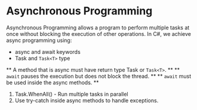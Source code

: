 # Asynchronous Programming
Asynchronous Programming allows a program to perform multiple tasks at once without blocking the execution of other operations.
In C#, we achieve async programming using:
- async and await keywords
- Task and `Task<T>` type

** A method that is async must have return type Task or `Task<T>`. **
** `await` pauses the execution but does not block the thread. **
** `await` must be used inside the async methods. **

1. Task.WhenAll() - Run multiple tasks in parallel
2. Use try-catch inside async methods to handle exceptions. 